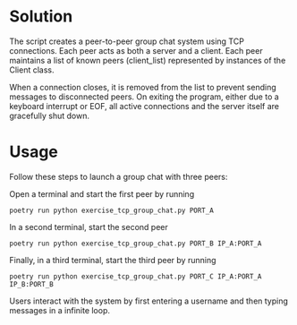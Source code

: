 # Solution

The script creates a peer-to-peer group chat system using TCP connections. Each peer acts as both a server and a client.
Each peer maintains a list of known peers (client_list) represented by instances of the Client class.

When a connection closes, it is removed from the list to prevent sending messages to disconnected peers. On exiting the program, either due to a keyboard interrupt or EOF, all active connections and the server itself are gracefully shut down.


# Usage 
Follow these steps to launch a group chat with three peers: 

Open a terminal and start the first peer by running
```
poetry run python exercise_tcp_group_chat.py PORT_A
```
In a second terminal, start the second peer
```
poetry run python exercise_tcp_group_chat.py PORT_B IP_A:PORT_A
```
Finally, in a third terminal, start the third peer by running
```
poetry run python exercise_tcp_group_chat.py PORT_C IP_A:PORT_A IP_B:PORT_B
```

Users interact with the system by first entering a username and then typing messages in a infinite loop.